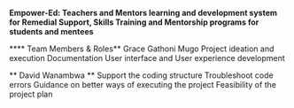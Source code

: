  **Empower-Ed: Teachers and Mentors learning and development system for Remedial Support, Skills Training and Mentorship programs for students and mentees**
 
**** Team Members & Roles**
Grace Gathoni Mugo 
Project ideation and execution 
Documentation 
User interface and User experience development 

                 
** David Wanambwa **
Support the coding structure
Troubleshoot code errors 
Guidance on better ways of executing the project
Feasibility of the project plan
